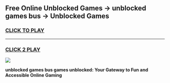 
## Free Online Unblocked Games → unblocked games bus → Unblocked Games
<h3>
<a href="https://premium.freeplayer.one?title=unblocked_games_bus&ref=21F">CLICK TO PLAY</a></h3>
<hr>

<h3>
<a href="https://premium.freeplayer.one?title=unblocked_games_bus&ref=21F">CLICK 2 PLAY</a>
  
</h3>

<a href="https://premium.freeplayer.one?title=unblocked_games_bus&ref=21F/"><img src="https://clearcache.store/games.png"></a>


**unblocked games bus games unblocked: Your Gateway to Fun and Accessible Online Gaming**
